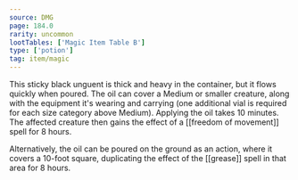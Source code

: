 ```yaml
---
source: DMG
page: 184.0
rarity: uncommon
lootTables: ['Magic Item Table B']
type: ['potion']
tag: item/magic
---
```


This sticky black unguent is thick and heavy in the container, but it flows quickly when poured. The oil can cover a Medium or smaller creature, along with the equipment it's wearing and carrying (one additional vial is required for each size category above Medium). Applying the oil takes 10 minutes. The affected creature then gains the effect of a [[freedom of movement]] spell for 8 hours.

Alternatively, the oil can be poured on the ground as an action, where it covers a 10-foot square, duplicating the effect of the [[grease]] spell in that area for 8 hours.


